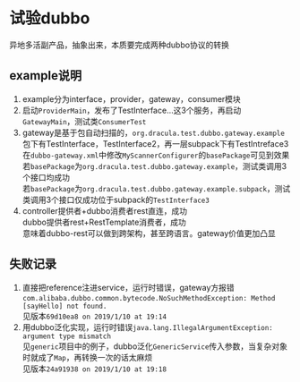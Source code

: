 # 试验dubbo

异地多活副产品，抽象出来，本质要完成两种dubbo协议的转换

## example说明
1. example分为interface，provider，gateway，consumer模块  
1. 启动```ProviderMain```，发布了TestInterface...这3个服务，再启动```GatewayMain```，测试类```ConsumerTest```
1. gateway是基于包自动扫描的，```org.dracula.test.dubbo.gateway.example```包下有TestInterface，TestInterface2，再一层subpack下有TestIntreface3  
在```dubbo-gateway.xml```中修改```MyScannerConfigurer```的```basePackage```可见到效果  
若```basePackage```为```org.dracula.test.dubbo.gateway.example```，测试类调用3个接口均成功  
若```basePackage```为```org.dracula.test.dubbo.gateway.example.subpack```，测试类调用3个接口仅成功位于subpack的```TestInterface3```  
1. controller提供者+dubbo消费者rest直连，成功  
dubbo提供者rest+RestTemplate消费者，成功  
意味着dubbo-rest可以做到跨架构，甚至跨语言。gateway价值更加凸显

## 失败记录
1. 直接把reference注进service，运行时错误，gateway方报错```com.alibaba.dubbo.common.bytecode.NoSuchMethodException: Method [sayHello] not found.```  
见版本```69d10ea8 on 2019/1/10 at 19:14```
1. 用dubbo泛化实现，运行时错误```java.lang.IllegalArgumentException: argument type mismatch```  
见```generic```项目中的例子，dubbo泛化```GenericService```传入参数，当复杂对象时就成了```Map```，再转换一次的话太麻烦  
见版本```24a91938 on 2019/1/10 at 19:18```